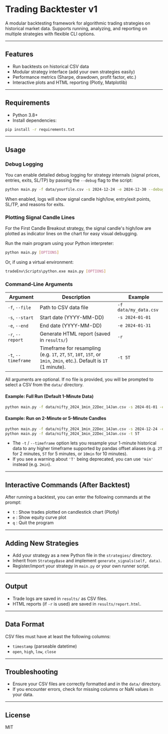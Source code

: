 # Trading Backtester v1

A modular backtesting framework for algorithmic trading strategies on historical market data. Supports running, analyzing, and reporting on multiple strategies with flexible CLI options.

---

## Features
- Run backtests on historical CSV data
- Modular strategy interface (add your own strategies easily)
- Performance metrics (Sharpe, drawdown, profit factor, etc.)
- Interactive plots and HTML reporting (Plotly, Matplotlib)

---

## Requirements
- Python 3.8+
- Install dependencies:

```bash
pip install -r requirements.txt
```

---

## Usage

### Debug Logging

You can enable detailed debug logging for strategy internals (signal prices, entries, exits, SL/TP) by passing the `--debug` flag to the script:

```sh
python main.py -f data/yourfile.csv -s 2024-12-24 -e 2024-12-30 --debug
```

When enabled, logs will show signal candle high/low, entry/exit points, SL/TP, and reasons for exits.

### Plotting Signal Candle Lines

For the First Candle Breakout strategy, the signal candle's high/low are plotted as indicator lines on the chart for easy visual debugging.

Run the main program using your Python interpreter:

```bash
python main.py [OPTIONS]
```

Or, if using a virtual environment:

```bash
tradeEnv\Scripts\python.exe main.py [OPTIONS]
```

### Command-Line Arguments

| Argument           | Description                                    | Example                        |
|--------------------|------------------------------------------------|--------------------------------|
| `-f`, `--file`     | Path to CSV data file                          | `-f data/my_data.csv`          |
| `-s`, `--start`    | Start date (YYYY-MM-DD)                        | `-s 2024-01-01`                |
| `-e`, `--end`      | End date (YYYY-MM-DD)                          | `-e 2024-01-31`                |
| `-r`, `--report`   | Generate HTML report (saved in `results/`)     | `-r`                           |
| `-t`, `--timeframe`| Timeframe for resampling (e.g. `1T`, `2T`, `5T`, `10T`, `15T`, or `1min`, `2min`, etc.). Default is `1T` (1 minute). | `-t 5T`                        |

All arguments are optional. If no file is provided, you will be prompted to select a CSV from the `data/` directory.

#### Example: Full Run (Default 1-Minute Data)

```bash
python main.py -f data/nifty_2024_1min_22Dec_14Jan.csv -s 2024-01-01 -e 2024-01-10 -r
```

#### Example: Run on 2-Minute or 5-Minute Candles

```bash
python main.py -f data/nifty_2024_1min_22Dec_14Jan.csv -s 2024-12-24 -e 2024-12-25 -r -t 2T
python main.py -f data/nifty_2024_1min_22Dec_14Jan.csv -t 5T
```

- The `-t` / `--timeframe` option lets you resample your 1-minute historical data to any higher timeframe supported by pandas offset aliases (e.g. `2T` for 2 minutes, `5T` for 5 minutes, or `10min` for 10 minutes).
- If you see a warning about `'T'` being deprecated, you can use `'min'` instead (e.g. `2min`).

---

## Interactive Commands (After Backtest)
After running a backtest, you can enter the following commands at the prompt:

- `t` : Show trades plotted on candlestick chart (Plotly)
- `e` : Show equity curve plot
- `q` : Quit the program

---

## Adding New Strategies
- Add your strategy as a new Python file in the `strategies/` directory.
- Inherit from `StrategyBase` and implement `generate_signals(self, data)`.
- Register/import your strategy in `main.py` or your own runner script.

---

## Output
- Trade logs are saved in `results/` as CSV files.
- HTML reports (if `-r` is used) are saved in `results/report.html`.

---

## Data Format
CSV files must have at least the following columns:
- `timestamp` (parseable datetime)
- `open`, `high`, `low`, `close`

---

## Troubleshooting
- Ensure your CSV files are correctly formatted and in the `data/` directory.
- If you encounter errors, check for missing columns or NaN values in your data.

---

## License
MIT
